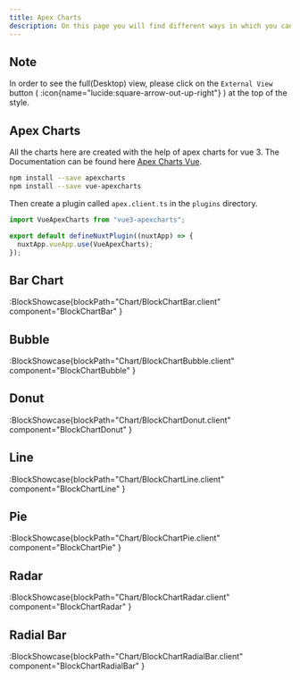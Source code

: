 ```yaml
---
title: Apex Charts
description: On this page you will find different ways in which you can use charts from Apex charts in your project.
---
```


## Note

In order to see the full(Desktop) view, please click on the `External View` button ( :icon{name="lucide:square-arrow-out-up-right"} ) at the top of the style.

## Apex Charts

All the charts here are created with the help of apex charts for vue 3. The Documentation can be found here [Apex Charts Vue](https://apexcharts.com/docs/vue-charts/#).

```bash
npm install --save apexcharts
npm install --save vue-apexcharts
```

Then create a plugin called `apex.client.ts` in the `plugins` directory.

```ts
import VueApexCharts from "vue3-apexcharts";

export default defineNuxtPlugin((nuxtApp) => {
  nuxtApp.vueApp.use(VueApexCharts);
});
```

## Bar Chart

:BlockShowcase{blockPath="Chart/BlockChartBar.client" component="BlockChartBar" }

## Bubble

:BlockShowcase{blockPath="Chart/BlockChartBubble.client" component="BlockChartBubble" }

## Donut

:BlockShowcase{blockPath="Chart/BlockChartDonut.client" component="BlockChartDonut" }

## Line

:BlockShowcase{blockPath="Chart/BlockChartLine.client" component="BlockChartLine" }

## Pie

:BlockShowcase{blockPath="Chart/BlockChartPie.client" component="BlockChartPie" }

## Radar

:BlockShowcase{blockPath="Chart/BlockChartRadar.client" component="BlockChartRadar" }

## Radial Bar

:BlockShowcase{blockPath="Chart/BlockChartRadialBar.client" component="BlockChartRadialBar" }
